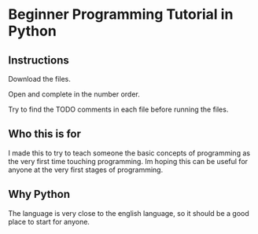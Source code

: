 # Beginner Programming Tutorial in Python

## Instructions

Download the files.

Open and complete in the number order.

Try to find the TODO comments in each file before running the files.

## Who this is for

I made this to try to teach someone the basic concepts of programming as the very first time touching programming. Im hoping this can be useful for anyone at the very first stages of programming.

## Why Python

The language is very close to the english language, so it should be a good place to start for anyone.
